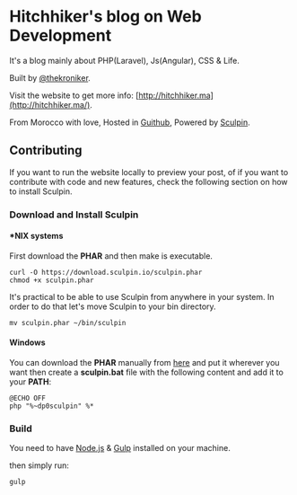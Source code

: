 # Hitchhiker's blog on Web Development

It's a blog mainly about PHP(Laravel), Js(Angular), CSS & Life.

Built by [@thekroniker](https://twitter.com/thekroniker).

Visit the website to get more info: [http://hitchhiker.ma](http://hitchhiker.ma/).

From Morocco with love, Hosted in [Guithub](https://github.com/kronik3r/kronik3r.github.io), Powered by [Sculpin](http://sculpin.io).

## Contributing

If you want to run the website locally to preview your post, of if you want to contribute with code and new features, check the following section on how to install Sculpin.

### Download and Install Sculpin

#### *NIX systems

First download the **PHAR** and then make is executable.

```
curl -O https://download.sculpin.io/sculpin.phar
chmod +x sculpin.phar
```

It's practical to be able to use Sculpin from anywhere in your system. In order to do that let's move Sculpin to your bin directory.

```
mv sculpin.phar ~/bin/sculpin
```

#### Windows

You can download the **PHAR** manually from [here](https://download.sculpin.io/sculpin.phar) and put it wherever you want then create a **sculpin.bat** file with the following content and add it to your **PATH**:

```
@ECHO OFF
php "%~dp0sculpin" %*
```


### Build

You need to have [Node.js](https://nodejs.org/) & [Gulp](http://gulpjs.com/) installed on your machine.

then simply run:

```
gulp
```